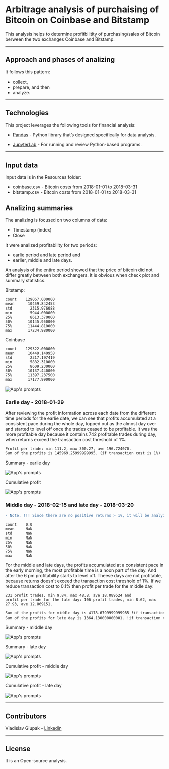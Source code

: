 # Arbitrage analysis of purchaising of Bitcoin on Coinbase and Bitstamp

This analysis helps to determine profitbilitity of purchasing/sales of Bitcoin berween the two exchanges Coinbase and Bitstamp.

---

## Approach and phases of analizing

It follows this pattern: 
* collect, 
* prepare, 
and then 
* analyze.

---

## Technologies

This project leverages the following tools for financial analysis:

* [Pandas](https://pandas.pydata.org) - Python library that’s designed specifically for data analysis.

* [JupyterLab](https://jupyter.org) - For running and review Python-based programs.

---

## Input data

Input data is in the Resources folder:

* coinbase.csv - Bitcoin costs from 2018-01-01 to 2018-03-31
* bitstamp.csv - Bitcoin costs from 2018-01-01 to 2018-03-31

## Analizing summaries

The analizing is focused on two columns of data:
* Timestamp (index)
* Close

It were analized profitability for two periods: 
* earlie period and late period and 
* earlier, middle and late days.

An analysis of the entire period showed that the price of bitcoin did not differ greatly between both exchangers.
It is obvious when check plot and summary statistics.

Bitstamp:

```
count    129067.000000
mean      10459.842453
std        2315.976088
min        5944.000000
25%        8613.370000
50%       10145.950000
75%       11444.810000
max       17234.980000
```
Coinbase

```
count    129322.000000
mean      10449.140958
std        2317.197419
min        5882.310000
25%        8609.230000
50%       10137.440000
75%       11397.237500
max       17177.990000
```

![App's prompts](images/bitcoinVSbitstamp.JPG)

### Earlie day - 2018-01-29

After reviewing the profit information across each date from the different time periods for the earlie date, we can see that profits accumulated at a consistent pace during the whole day, topped out as the almost day over and started to level off once the trades ceased to be profitable. It was the more profitable day because it contains 742 profitable trades during day, when returns exceed the transaction cost threshold of 1%. 
```
Profit per trade: min 111.2, max 300.27, ave 196.724070.
Sum of the profits is 145969.25999999995. (if transaction cost is 1%)
```

Summary - earlie day

![App's prompts](images/summary_earlie.JPG)

Cumulative profit

![App's prompts](images/cumu_earlie.JPG)

### Middle day - 2018-02-15 and late day - 2018-03-20
```diff
- Note. !!! Since there are no positive returns > 1%, it will be analyzied positive returns > 0.1%.
```

```
count    0.0
mean     NaN
std      NaN
min      NaN
25%      NaN
50%      NaN
75%      NaN
max      NaN
```

For the middle and late days, the profits accumulated at a consistent pace in the early morning, the most profitable time is a noon part of the day. And after the 6 pm profitability starts to level off. Theese days are not profitable, because returns doesn't exceed the transaction cost threshold of 1%. 
If we reduce transaction cost to 0.1% then profit per trade for the middle day: 
```
231 profit trades, min 9.84, max 48.8, ave 18.089524 and 
profit per trade for the late day: 106 profit trades, min 8.62, max 27.93, ave 12.869151.
```
```diff
Sum of the profits for middle day is 4178.6799999999985 !if transaction cost is 0.1%!.
Sum of the profits for late day is 1364.130000000001. !if transaction cost is 0.1%!.
```

Summary - middle day

![App's prompts](images/sum_mid.JPG)

Summary - late day

![App's prompts](images/sum_late.JPG)

Cumulative profit - middle day

![App's prompts](images/cumu_mid.JPG)

Cumulative profit - late day

![App's prompts](images/cumu_late.JPG)


---

## Contributors

Vladislav Glupak - [Linkedin](https://www.linkedin.com/in/vladislav-glupak/)

---

## License

It is an Open-source analysis.

